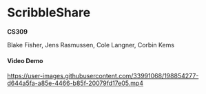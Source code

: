 # ScribbleShare

**CS309**

Blake Fisher, Jens Rasmussen, Cole Langner, Corbin Kems

#### Video Demo
https://user-images.githubusercontent.com/33991068/198854277-d644a5fa-a85e-4466-b85f-20079fd17e05.mp4
